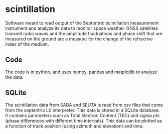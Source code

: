 # scintillation

Software meant to read output of the Septentrio scintillation measurement instrument
and analyze its data to monitor space weather. GNSS satellites transmit radio waves
and the amplitude fluctuations and phase shift that are measured on the ground are a
measure for the change of the refractive index of the medium.

## Code
The code is in python, and uses numpy, pandas and matplotlib to analyze the data.

## SQLite

The scintillation data from SABA and SEUTA is read from csv files that come from the septentrio L0 interpreter.
This data is stored in a SQLite database. It contains parameters such as
Total Electron Content (TEC) and sigma phi (phase differences with different time intervals).
This data can be plotted as a function of track position (using azimuth and elevation) and time. 
